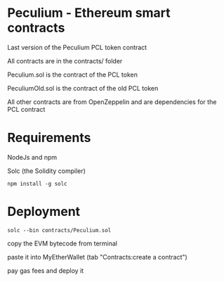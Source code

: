 # Peculium - Ethereum smart contracts



Last version of the Peculium PCL token contract

All contracts are in the contracts/ folder

Peculium.sol is the contract of the PCL token

PeculiumOld.sol is the contract of the old PCL token

All other contracts are from OpenZeppelin and are dependencies for the PCL contract


# Requirements

NodeJs and npm

Solc (the Solidity compiler)
```
npm install -g solc
```

# Deployment
```
solc --bin contracts/Peculium.sol
```

copy the EVM bytecode from terminal

paste it into MyEtherWallet (tab "Contracts:create a contract")

pay gas fees and deploy it
